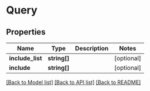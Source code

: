 # Query

## Properties
Name | Type | Description | Notes
------------ | ------------- | ------------- | -------------
**include_list** | **string[]** |  | [optional] 
**include** | **string[]** |  | [optional] 

[[Back to Model list]](../README.md#documentation-for-models) [[Back to API list]](../README.md#documentation-for-api-endpoints) [[Back to README]](../README.md)



